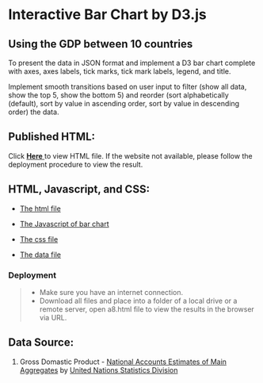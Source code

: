 # Interactive Bar Chart by D3.js

## Using the GDP between 10 countries

To present the data in JSON format and implement a D3 bar chart complete with axes, axes labels, tick marks, tick mark labels, legend, and title. 

Implement smooth transitions based on user input to filter (show all data, show the top 5, show the bottom 5) and reorder (sort alphabetically (default), sort by value in ascending order, sort by value in descending order) the data.

## Published HTML:

Click [ **Here** ](http://www-scf.usc.edu/~chenglil/a8/a8.html) to view HTML file. If the website not available, please follow the deployment procedure to view the result.


## HTML, Javascript, and CSS:
* [The html file](https://github.com/Cheng-Lin-Li/InformationVisualization/blob/master/D3_barchart_interactive/a8.html)

* [The Javascript of bar chart](https://github.com/Cheng-Lin-Li/InformationVisualization/blob/master/D3_barchart_interactive/bar_chart.js)

* [The css file](https://github.com/Cheng-Lin-Li/InformationVisualization/blob/master/D3_barchart_interactive/style.css)

* [The data file](https://github.com/Cheng-Lin-Li/InformationVisualization/blob/master/D3_barchart_interactive/a8.json)

### Deployment
> * Make sure you have an internet connection.
> * Download all files and place into a folder of a local drive or a remote server, open a8.html file to view the results in the browser via URL.


## Data Source:
1. Gross Domastic Product - [National Accounts Estimates of Main Aggregates](http://data.un.org/Data.aspx?d=SNAAMA&f=grID%3a101%3bcurrID%3aUSD%3bpcFlag%3a0%3bitID%3a9) by [United Nations Statistics Division](https://unstats.un.org/home/)
